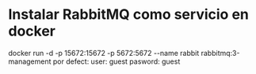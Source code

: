 # Instalar RabbitMQ como servicio en docker
docker run -d -p 15672:15672 -p 5672:5672 --name rabbit rabbitmq:3-management 
por defect:
user: guest
pasword: guest 